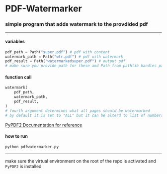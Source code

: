 # PDF-Watermarker
### simple program that adds watermark to the provdided pdf
---
#### variables
```python
pdf_path = Path("super.pdf") # pdf with content
watermark_path = Path("wtr.pdf") # pdf with watermark
pdf_result = Path("watermarkedsuper.pdf") # output pdf
# make sure you provide path for these and Path from pathlib handles paths
```
#### function call
```python
watermark(
    pdf_path,
    watermark_path,
    pdf_result,
)
# fourth argument determines what all pages should be watermarked 
# by default it is set to "ALL" but it can be alterd to list of numbers that acts as page_indices for watermarking
```
[PyPDF2 Documentation for reference](https://pypdf2.readthedocs.io/en/3.0.0/user/add-watermark.html#watermark-underlay)
#### how to run 

```sh
python pdfwatermarker.py
```
---
make sure the virtual environment on the root of the repo is activated and `PyPDF2` is installed